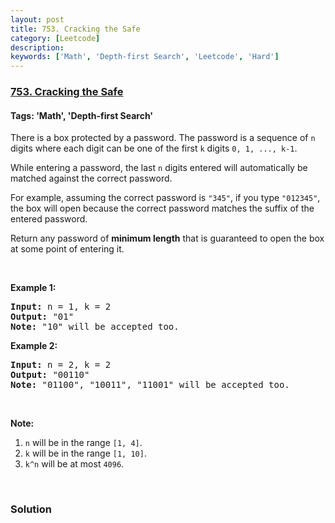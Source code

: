 ```yaml
---
layout: post
title: 753. Cracking the Safe
category: [Leetcode]
description: 
keywords: ['Math', 'Depth-first Search', 'Leetcode', 'Hard']
---
```

### [753. Cracking the Safe](https://leetcode.com/problems/cracking-the-safe)

#### Tags: 'Math', 'Depth-first Search'

<div class="content__u3I1 question-content__JfgR"><div><p>There is a box protected by a password. The password is a sequence of <code>n</code> digits where each digit can be one of the first <code>k</code> digits <code>0, 1, ..., k-1</code>.</p>
<p>While entering a password, the last <code>n</code> digits entered will automatically be matched against the correct password.</p>
<p>For example, assuming the correct password is <code>"345"</code>, if you type <code>"012345"</code>, the box will open because the correct password matches the suffix of the entered password.</p>
<p>Return any password of <strong>minimum length</strong> that is guaranteed to open the box at some point of entering it.</p>
<p> </p>
<p><b>Example 1:</b></p>
<pre><b>Input:</b> n = 1, k = 2
<b>Output:</b> "01"
<b>Note:</b> "10" will be accepted too.
</pre>
<p><b>Example 2:</b></p>
<pre><b>Input:</b> n = 2, k = 2
<b>Output:</b> "00110"
<b>Note:</b> "01100", "10011", "11001" will be accepted too.
</pre>
<p> </p>
<p><b>Note:</b></p>
<ol>
<li><code>n</code> will be in the range <code>[1, 4]</code>.</li>
<li><code>k</code> will be in the range <code>[1, 10]</code>.</li>
<li><code>k^n</code> will be at most <code>4096</code>.</li>
</ol>
<p> </p>
</div></div>

### Solution
